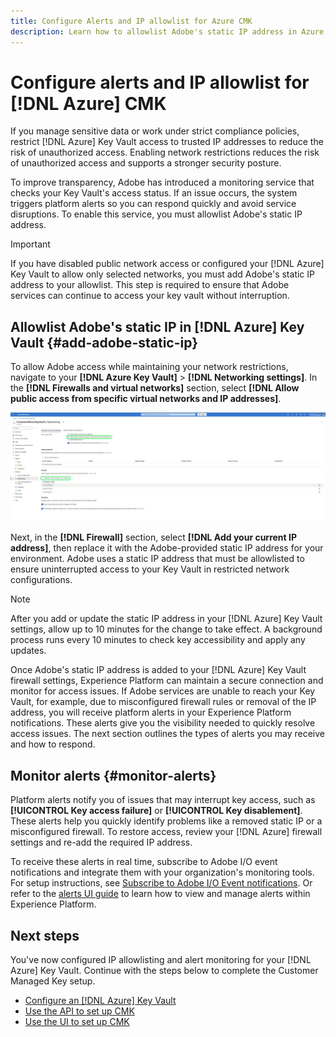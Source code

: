 ```yaml
---
title: Configure Alerts and IP allowlist for Azure CMK
description: Learn how to allowlist Adobe's static IP address in Azure Key Vault and understand how Experience Platform alerts help detect and resolve Customer Managed Key access issues.
---
```

# Configure alerts and IP allowlist for [!DNL Azure] CMK

If you manage sensitive data or work under strict compliance policies, restrict [!DNL Azure] Key Vault access to trusted IP addresses to reduce the risk of unauthorized access. Enabling network restrictions reduces the risk of unauthorized access and supports a stronger security posture. 

To improve transparency, Adobe has introduced a monitoring service that checks your Key Vault's access status. If an issue occurs, the system triggers platform alerts so you can respond quickly and avoid service disruptions. To enable this service, you must allowlist Adobe's static IP address.

>[!IMPORTANT]
>
>If you have disabled public network access or configured your [!DNL Azure] Key Vault to allow only selected networks, you must add Adobe's static IP address to your allowlist. This step is required to ensure that Adobe services can continue to access your key vault without interruption.

## Allowlist Adobe's static IP in [!DNL Azure] Key Vault {#add-adobe-static-ip}

To allow Adobe access while maintaining your network restrictions, navigate to your **[!DNL Azure Key Vault]** > **[!DNL Networking settings]**. In the **[!DNL Firewalls and virtual networks]** section, select **[!DNL Allow public access from specific virtual networks and IP addresses]**.

![[!DNL Azure] Key vault Networking settings view with Allow public access from specific virtual networks and IP addresses and Add your current IP address highlighted.](../../../images/governance-privacy-security/customer-managed-keys/key-vault-networking-settings-placeholder.png)

Next, in the **[!DNL Firewall]** section, select **[!DNL Add your current IP address]**, then replace it with the Adobe-provided static IP address for your environment. Adobe uses a static IP address that must be allowlisted to ensure uninterrupted access to your Key Vault in restricted network configurations.

>[!NOTE]
>
>After you add or update the static IP address in your [!DNL Azure] Key Vault settings, allow up to 10 minutes for the change to take effect. A background process runs every 10 minutes to check key accessibility and apply any updates.

Once Adobe's static IP address is added to your [!DNL Azure] Key Vault firewall settings, Experience Platform can maintain a secure connection and monitor for access issues. If Adobe services are unable to reach your Key Vault, for example, due to misconfigured firewall rules or removal of the IP address, you will receive platform alerts in your Experience Platform notifications. These alerts give you the visibility needed to quickly resolve access issues. The next section outlines the types of alerts you may receive and how to respond.

## Monitor alerts {#monitor-alerts}

Platform alerts notify you of issues that may interrupt key access, such as **[!UICONTROL Key access failure]** or **[!UICONTROL Key disablement]**. These alerts help you quickly identify problems like a removed static IP or a misconfigured firewall. To restore access, review your [!DNL Azure] firewall settings and re-add the required IP address.

<!-- Link to Les' doc as per PLAT-233033 -->

To receive these alerts in real time, subscribe to Adobe I/O event notifications and integrate them with your organization's monitoring tools. For setup instructions, see [Subscribe to Adobe I/O Event notifications](../../../../observability/alerts/subscribe.md). Or refer to the [alerts UI guide](../../../../observability/alerts/ui.md) to learn how to view and manage alerts within Experience Platform.

## Next steps

You've now configured IP allowlisting and alert monitoring for your [!DNL Azure] Key Vault. Continue with the steps below to complete the Customer Managed Key setup.

- [Configure an [!DNL Azure] Key Vault](./azure-key-vault-config.md)  
- [Use the API to set up CMK](./api-set-up.md)  
- [Use the UI to set up CMK](./ui-set-up.md)
